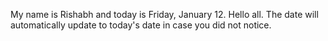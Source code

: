 My name is Rishabh and today is Friday, January 12. Hello all. The date will automatically update to today's date in case you did not notice.
